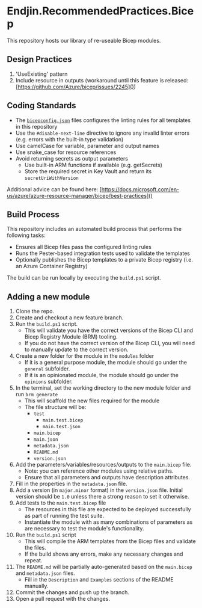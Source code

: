 # Endjin.RecommendedPractices.Bicep

This repository hosts our library of re-useable Bicep modules.


## Design Practices

1. 'UseExisting' pattern
1. Include resource in outputs (workaround until this feature is released: [https://github.com/Azure/bicep/issues/2245]())

## Coding Standards

* The [`bicepconfig.json`](bicepconfig.json) files configures the linting rules for all templates in this repository
* Use the `#disable-next-line` directive to ignore any invalid linter errors (e.g. errors with the built-in type validation)
* Use camelCase for variable, parameter and output names
* Use snake_case for resource references
* Avoid returning secrets as output parameters
    * Use built-in ARM functions if available (e.g. getSecrets)
    * Store the required secret in Key Vault and return its `secretUriWithVersion`

Additional advice can be found here: [https://docs.microsoft.com/en-us/azure/azure-resource-manager/bicep/best-practices]()

## Build Process
This repository includes an automated build process that performs the following tasks:

* Ensures all Bicep files pass the configured linting rules
* Runs the Pester-based integration tests used to validate the templates
* Optionally publishes the Bicep templates to a private Bicep registry (i.e. an Azure Container Registry)

The build can be run locally by executing the `build.ps1` script.

## Adding a new module

1. Clone the repo.
1. Create and checkout a new feature branch.
1. Run the `build.ps1` script.
    - This will validate you have the correct versions of the Bicep CLI and Bicep Registry Module (BRM) tooling.
    - If you do not have the correct version of the Bicep CLI, you will need to manually update to the correct version.
1. Create a new folder for the module in the `modules` folder
    - If it is a general purpose module, the module should go under the `general` subfolder.
    - If it is an opinionated module, the module should go under the `opinions` subfolder.
1. In the terminal, set the working directory to the new module folder and run `brm generate`
    - This will scaffold the new files required for the module
    - The file structure will be:
        - `test`
            - `main.test.bicep`
            - `main.test.json`
        - `main.bicep`
        - `main.json`
        - `metadata.json`
        - `README.md`
        - `version.json`
1. Add the parameters/variables/resources/outputs to the `main.bicep` file. 
    - Note: you can reference other modules using relative paths.
    - Ensure that all parameters and outputs have description attributes.
1. Fill in the properties in the `metadata.json` file.
1. Add a version (in `major.minor` format) in the `version.json` file. Initial version should be `1.0` unless there a strong reason to set it otherwise.
1. Add tests to the `main.test.bicep` file
    - The resources in this file are expected to be deployed successfully as part of running the test suite.
    - Instantiate the module with as many combinations of parameters as are necessary to test the module's functionality.
1. Run the `build.ps1` script
    - This will compile the ARM templates from the Bicep files and validate the files.
    - If the build shows any errors, make any necessary changes and repeat.
1. The `README.md` will be partially auto-generated based on the `main.bicep` and `metadata.json` files.
    - Fill in the `Description` and `Examples` sections of the README manually.
1. Commit the changes and push up the branch.
1. Open a pull request with the changes.
